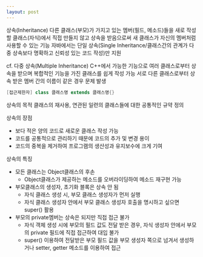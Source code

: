```yaml
---
layout: post
---
```


상속(Inheritance)
다른 클래스(부모)가 가지고 있는 멤버(필드, 메소드)들을 새로 작성할 클래스(자식)에서 직접 만들지 않고 상속을 받음으로써 새 클래스가 자신의 멤버처럼 사용할 수 있는 기능
자바에서는 단일 상속(Single Inheritance/클래스간의 관계가 다중 상속보다 명확하고 신뢰성 있는 코드 작성)만 지원

cf. 다중 상속(Multiple Inheritance)
C++에서 가능한 기능으로 여러 클래스로부터 상속을 받으며 복합적인 기능을 가진 클래스를 쉽게 작성 가능
서로 다른 클래스로부터 상속 받은 멤버 간의 이름이 같은 경우 문제 발생

```java
[접근제한자] class 클래스명 extends 클래스명{}
```

상속의 목적
클래스의 재사용, 연관된 일련의 클래스들에 대한 공통적인 규약 정의

상속의 장점
- 보다 적은 양의 코드로 새로운 클래스 작성 가능
- 코드를 공통적으로 관리하기 때문에 코드의 추가 및 변경 용이
- 코드의 중복을 제거하여 프로그램의 생산성과 유지보수에 크게 기여

상속의 특징
- 모든 클래스는 Object클래스의 후손
  + Object클래스가 제공하는 메소드를 오버라이딩하여 메소드 재구현 가능
- 부모클래스의 생성자, 초기화 블록은 상속 안 됨
  + 자식 클래스 생성 시, 부모 클래스 생성자가 먼저 실행
  + 자식 클래스 생성자 안에서 부모 클래스 생성자 호출을 명시하고 싶으면 super() 활용
- 부모의 private멤버는 상속은 되지만 직접 접근 불가
  + 자식 객체 생성 시에 부모의 필드 값도 전달 받은 경우, 자식 생성자 안에서 부모의 private 필드에 직접 접근하여 대입 불가
  + super() 이용하여 전달받은 부모 필드 값을 부모 생성자 쪽으로 넘겨서 생성하거나 setter, getter 메소드를 이용하여 접근
